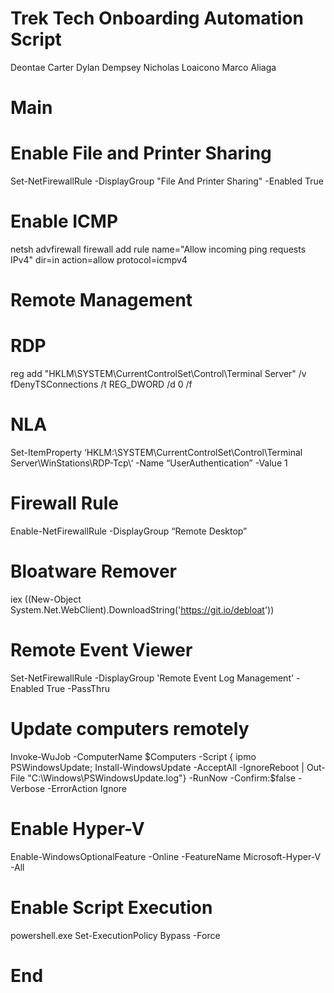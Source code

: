 # Trek Tech Onboarding Automation Script

Deontae Carter
Dylan Dempsey
Nicholas Loaicono
Marco Aliaga

# Main

# Enable File and Printer Sharing

Set-NetFirewallRule -DisplayGroup "File And Printer Sharing" -Enabled True

# Enable ICMP 

netsh advfirewall firewall add rule name="Allow incoming ping requests IPv4" dir=in action=allow protocol=icmpv4 

# Remote Management

# RDP

reg add "HKLM\SYSTEM\CurrentControlSet\Control\Terminal Server" /v fDenyTSConnections /t REG_DWORD /d 0 /f

# NLA 

Set-ItemProperty ‘HKLM:\SYSTEM\CurrentControlSet\Control\Terminal Server\WinStations\RDP-Tcp\‘ -Name “UserAuthentication” -Value 1

# Firewall Rule

Enable-NetFirewallRule -DisplayGroup “Remote Desktop”

# Bloatware Remover

iex ((New-Object System.Net.WebClient).DownloadString('https://git.io/debloat'))

# Remote Event Viewer

Set-NetFirewallRule -DisplayGroup 'Remote Event Log Management' -Enabled True -PassThru

# Update computers remotely

Invoke-WuJob -ComputerName $Computers -Script { ipmo PSWindowsUpdate; Install-WindowsUpdate -AcceptAll -IgnoreReboot | Out-File "C:\Windows\PSWindowsUpdate.log"} -RunNow -Confirm:$false -Verbose -ErrorAction Ignore

# Enable Hyper-V

Enable-WindowsOptionalFeature -Online -FeatureName Microsoft-Hyper-V -All

# Enable Script Execution

powershell.exe Set-ExecutionPolicy Bypass -Force

# End
